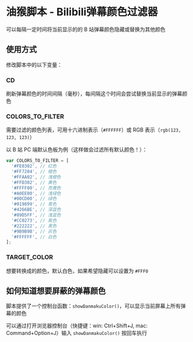 # 油猴脚本 - Bilibili弹幕颜色过滤器

可以每隔一定时间将当前显示的的 B 站弹幕颜色隐藏或替换为其他颜色

## 使用方式

修改脚本中的以下变量：

### CD

刷新弹幕颜色的时间间隔（毫秒），每间隔这个时间会尝试替换当前显示的弹幕颜色

### COLORS_TO_FILTER

需要过滤的颜色列表，可用十六进制表示（`#FFFFFF`）或 RGB 表示（`rgb(123, 123, 123)`）

以 B 站 PC 端默认色板为例（这样做会过滤所有默认颜色！）：

```js
var COLORS_TO_FILTER = [
  '#FE0302', // 红色
  '#FF7204', // 橙色
  '#FFAA02', // 浅橙色
  '#FFD302', // 黄色
  '#FFFF00', // 亮黄色
  '#A0EE00', // 浅绿色
  '#00CD00', // 绿色
  '#019899', // 青色
  '#4266BE', // 深蓝色
  '#89D5FF', // 浅蓝色
  '#CC0273', // 紫色
  '#222222', // 黑色
  '#9B9B9B', // 灰色
  '#FFFFFF', // 白色
];
```

### TARGET_COLOR

想要转换成的颜色，默认白色，如果希望隐藏可以设置为 `#FFF0`

## 如何知道想要屏蔽的弹幕颜色

脚本提供了一个控制台函数：`showDanmakuColor()`，可以显示当前屏幕上所有弹幕的颜色

可以通过打开浏览器控制台（快捷键：win: Ctrl+Shift+J, mac: Command+Option+J）输入 `showDanmakuColor()` 按回车执行
